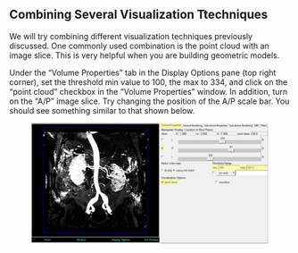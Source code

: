 ## Combining Several Visualization Ttechniques ##

We will try combining different visualization techniques previously discussed. One commonly used combination is the point cloud with an image slice.  This is very helpful when you are building geometric models.

Under the “Volume Properties” tab in the Display Options pane (top right corner), set the threshold min value to 100, the max to 334, and click on the “point cloud” checkbox in the “Volume Properties” window.  In addition, turn on the “A/P” image slice.  Try changing the position of the A/P scale bar.  You should see something similar to that shown below.

<figure>
  <img class="svImg svImgXl"  src="archives/sv2/imaging/imgs/combining/1.jpg"> 
  <figcaption class="svCaption" ></figcaption>
</figure>

<br>
<br>

